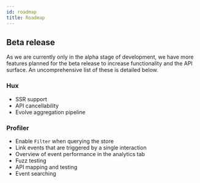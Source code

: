 ```yaml
---
id: roadmap
title: Roadmap
---
```


## Beta release

As we are currently only in the alpha stage of development, we have more features planned for the beta release to increase functionality and the API surface. An uncomprehensive list of these is detailed below.

### Hux

- SSR support
- API cancellability
- Evolve aggregation pipeline

### Profiler

- Enable `Filter` when querying the store
- Link events that are triggered by a single interaction
- Overview of event performance in the analytics tab
- Fuzz testing
- API mapping and testing
- Event searching
